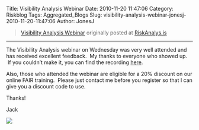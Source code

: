 Title: Visibility Analysis Webinar
Date: 2010-11-20 11:47:06
Category: Riskblog
Tags: Aggregated_Blogs
Slug: visibility-analysis-webinar-jonesj-2010-11-20-11:47:06
Author: JonesJ

>[Visibility Analysis Webinar](http://feedproxy.google.com/~r/Riskanalysis/~3/97CZMAyrQ5U/) originally posted at [RiskAnalys.is](http://riskmanagementinsight.com/riskanalysis)
***
The Visibility Analysis webinar on Wednesday was very well attended and has received excellent feedback.  My thanks to everyone who showed up.  If you couldn’t make it, you can find the recording [here](https://cisco.webex.com/ciscosales/lsr.php?AT=pb&SP=EC&rID=47606012&rKey=a40fcbcc2bf840f7).

Also, those who attended the webinar are eligible for a 20% discount on our online FAIR training.  Please just contact me before you register so that I can give you a discount code to use.

Thanks!

Jack

![](http://feeds.feedburner.com/~r/Riskanalysis/~4/97CZMAyrQ5U)

